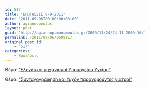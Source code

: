 ```yaml
---
id: 517
title: 'ΕΡΩΤΗΣΕΙΣ 6-9-2011'
date: '2011-09-06T00:00:00+03:00'
author: agiannopoulos
layout: post
guid: 'http://agiannop.mousmoulas.gr/2009/11/24/24-11-2009-16/'
permalink: /2011/09/06/060911/
original_post_id:
    - '517'
categories:
    - Ερωτήσεις
---
```


Θέμα: [“Ελεγκτικοί μηχανισμοί Υπουργείου Υγείας”](http://localhost:8000/wp-content/uploads/2009/11/06092011_elegktikoi_mixanismoi_yy.pdf)

Θέμα: [“Συνταγογράφηση και τυχόν παρανομούντες γιατροί”](http://localhost:8000/wp-content/uploads/2009/11/06092011_paranomi_syntagografisi.pdf)